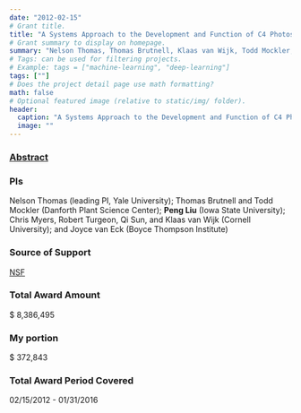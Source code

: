 ```yaml
---
date: "2012-02-15"
# Grant title.
title: "A Systems Approach to the Development and Function of C4 Photosynthesis"
# Grant summary to display on homepage.
summary: "Nelson Thomas, Thomas Brutnell, Klaas van Wijk, Todd Mockler, **Peng Liu**"
# Tags: can be used for filtering projects.
# Example: tags = ["machine-learning", "deep-learning"]
tags: [""]
# Does the project detail page use math formatting?
math: false
# Optional featured image (relative to static/img/ folder).
header:
  caption: "A Systems Approach to the Development and Function of C4 Photosynthesis"
  image: ""
---
```


### [Abstract](http://grantome.com/grant/NSF/IOS-1127017)

### PIs
Nelson Thomas (leading PI, Yale University); Thomas Brutnell and Todd Mockler (Danforth Plant Science Center); **Peng Liu** (Iowa State University); Chris Myers, Robert Turgeon, Qi Sun, and Klaas van Wijk (Cornell University); and Joyce van Eck (Boyce Thompson Institute)

### Source of Support
[NSF](https://www.nsf.gov/)

### Total Award Amount
$ 8,386,495

### My portion
$ 372,843

### Total Award Period Covered
02/15/2012 - 01/31/2016
